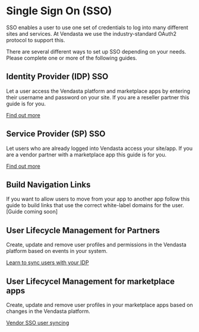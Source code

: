 # Single Sign On (SSO)

SSO enables a user to use one set of credentials to log into many different sites and services. At Vendasta we use the industry-standard OAuth2 protocol to support this.

There are several different ways to set up SSO depending on your needs. Please complete one or more of the following guides.

## Identity Provider (IDP) SSO
Let a user access the Vendasta platform and marketplace apps by entering their username and password on your site. If you are a reseller partner this guide is for you.

[Find out more](Identity-Provider-SSO.md)

## Service Provider (SP) SSO
Let users who are already logged into Vendasta access your site/app. If you are a vendor partner with a marketplace app this guide is for you.

[Find out more](https://developers.vendasta.com/vendor/ZG9jOjE2NTY5Mzky-requirement-2-sso-o-auth2-3-legged-flow)

## Build Navigation Links
If you want to allow users to move from your app to another app follow this guide to build links that use the correct white-label domains for the user.
[Guide coming soon]

## User Lifecycle Management for Partners
Create, update and remove user profiles and permissions in the Vendasta platform based on events in your system.

[Learn to sync users with your IDP](IDP-User-Sync.md)


## User Lifecycel Management for marketplace apps
Create, update and remove user profiles in your marketplace apps based on changes in the Vendasta platform.

[Vendor SSO user syncing](https://developers.vendasta.com/vendor/d191b96068b71-sso-o-auth2-3-legged-flow#user-syncing)
